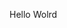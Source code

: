 Hello Wolrd



































































































































































































































































































































































































































































































































































































































































































































































































































































































































































































































































































































































































































































































































































































































































































































































































































































































































































































































































































































































































































































































































































































































































































































































































































































































































































































































































































































































































































































































































































































































































































































































































































































































































































































































































































































































































































































































































































































































































































































































































































































































































































































































































































































































































































































































































































































































































































































































































































































































































































































































































































































































































































































































































































































































































